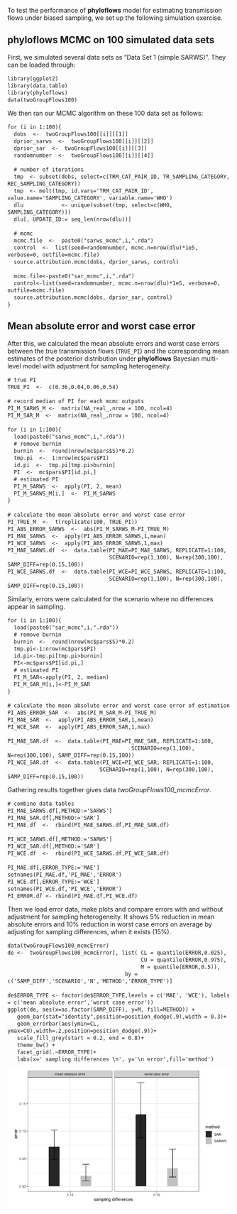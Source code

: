 To test the performance of **phyloflows** model for estimating
transmission flows under biased sampling, we set up the following
simulation exercise.

phyloflows MCMC on 100 simulated data sets
------------------------------------------

First, we simulated several data sets as “Data Set 1 (simple SARWS)”.
They can be loaded through:

    library(ggplot2)
    library(data.table)
    library(phyloflows)
    data(twoGroupFlows100)

We then ran our MCMC algorithm on these 100 data set as follows:

    for (i in 1:100){
      dobs  <-  twoGroupFlows100[[i]][[1]]
      dprior_sarws  <-  twoGroupFlows100[[i]][[2]]
      dprior_sar  <-  twoGroupFlows100[[i]][[3]]
      randomnumber  <-  twoGroupFlows100[[i]][[4]]
      
      # number of iterations
      tmp  <- subset(dobs, select=c(TRM_CAT_PAIR_ID, TR_SAMPLING_CATEGORY, REC_SAMPLING_CATEGORY))
      tmp  <- melt(tmp, id.vars='TRM_CAT_PAIR_ID', value.name='SAMPLING_CATEGORY', variable.name='WHO')
      dlu            <- unique(subset(tmp, select=c(WHO, SAMPLING_CATEGORY)))
      dlu[, UPDATE_ID:= seq_len(nrow(dlu))]
      
      # mcmc
      mcmc.file  <-  paste0("sarws_mcmc",i,".rda")
      control  <-  list(seed=randomnumber, mcmc.n=nrow(dlu)*1e5, verbose=0, outfile=mcmc.file)
      source.attribution.mcmc(dobs, dprior_sarws, control)
      
      mcmc.file<-paste0("sar_mcmc",i,".rda")
      control<-list(seed=randomnumber, mcmc.n=nrow(dlu)*1e5, verbose=0, outfile=mcmc.file)
      source.attribution.mcmc(dobs, dprior_sar, control)
    }

Mean absolute error and worst case error
----------------------------------------

After this, we calculated the mean absolute errors and worst case errors
between the true transmission flows (`TRUE_PI`) and the corresponding
mean estimates of the posterior distribution under **phyloflows**
Bayesian multi-level model with adjustment for sampling heterogeneity.

    # true PI
    TRUE_PI  <-  c(0.36,0.04,0.06,0.54)

    # record median of PI for each mcmc outputs
    PI_M_SARWS_M <-  matrix(NA_real_,nrow = 100, ncol=4)
    PI_M_SAR_M  <-  matrix(NA_real_,nrow = 100, ncol=4)

    for (i in 1:100){
      load(paste0("sarws_mcmc",i,".rda"))
      # remove burnin
      burnin  <-  round(nrow(mc$pars$S)*0.2)
      tmp.pi  <-  1:nrow(mc$pars$PI)
      id.pi  <-  tmp.pi[tmp.pi>burnin]
      PI  <-  mc$pars$PI[id.pi,]
      # estimated PI
      PI_M_SARWS  <-  apply(PI, 2, mean)
      PI_M_SARWS_M[i,]  <-  PI_M_SARWS
    }

    # calculate the mean absolute error and worst case error
    PI_TRUE_M  <-  t(replicate(100, TRUE_PI))
    PI_ABS_ERROR_SARWS  <-  abs(PI_M_SARWS_M-PI_TRUE_M)
    PI_MAE_SARWS  <-  apply(PI_ABS_ERROR_SARWS,1,mean)
    PI_WCE_SARWS  <-  apply(PI_ABS_ERROR_SARWS,1,max)
    PI_MAE_SARWS.df  <-  data.table(PI_MAE=PI_MAE_SARWS, REPLICATE=1:100,
                                    SCENARIO=rep(1,100), N=rep(300,100), SAMP_DIFF=rep(0.15,100))
    PI_WCE_SARWS.df  <-  data.table(PI_WCE=PI_WCE_SARWS, REPLICATE=1:100, 
                                    SCENARIO=rep(1,100), N=rep(300,100), SAMP_DIFF=rep(0.15,100))

Similarly, errors were calculated for the scenario where no differences
appear in sampling.

    for (i in 1:100){
      load(paste0("sar_mcmc",i,".rda"))
      # remove burnin
      burnin  <-  round(nrow(mc$pars$S)*0.2)
      tmp.pi<-1:nrow(mc$pars$PI)
      id.pi<-tmp.pi[tmp.pi>burnin]
      PI<-mc$pars$PI[id.pi,]
      # estimated PI
      PI_M_SAR<-apply(PI, 2, median)
      PI_M_SAR_M[i,]<-PI_M_SAR
    }

    # calculate the mean absolute error and worst case error of estimation
    PI_ABS_ERROR_SAR  <-  abs(PI_M_SAR_M-PI_TRUE_M)
    PI_MAE_SAR  <-  apply(PI_ABS_ERROR_SAR,1,mean)
    PI_WCE_SAR  <-  apply(PI_ABS_ERROR_SAR,1,max)

    PI_MAE_SAR.df  <-  data.table(PI_MAE=PI_MAE_SAR, REPLICATE=1:100, 
                                           SCENARIO=rep(1,100), N=rep(300,100), SAMP_DIFF=rep(0.15,100))
    PI_WCE_SAR.df  <-  data.table(PI_WCE=PI_WCE_SAR, REPLICATE=1:100,
                                 SCENARIO=rep(1,100), N=rep(300,100), SAMP_DIFF=rep(0.15,100))

Gathering results together gives data *twoGroupFlows100\_mcmcError*.

    # combine data tables
    PI_MAE_SARWS.df[,METHOD:='SARWS']
    PI_MAE_SAR.df[,METHOD:='SAR']
    PI_MAE.df  <-  rbind(PI_MAE_SARWS.df,PI_MAE_SAR.df)

    PI_WCE_SARWS.df[,METHOD:='SARWS']
    PI_WCE_SAR.df[,METHOD:='SAR']
    PI_WCE.df  <-  rbind(PI_WCE_SARWS.df,PI_WCE_SAR.df)

    PI_MAE.df[,ERROR_TYPE:='MAE']
    setnames(PI_MAE.df,'PI_MAE','ERROR')
    PI_WCE.df[,ERROR_TYPE:='WCE']
    setnames(PI_WCE.df,'PI_WCE','ERROR')
    PI_ERROR.df <- rbind(PI_MAE.df,PI_WCE.df)

Then we load error data, make plots and compare errors with and without
adjustment for sampling heterogeneity. It shows 5% reduction in mean
absolute errors and 10% reduction in worst case errors on average by
adjusting for sampling differences, when it exists (15%).

    data(twoGroupFlows100_mcmcError)
    de <-  twoGroupFlows100_mcmcError[, list( CL = quantile(ERROR,0.025),
                                              CU = quantile(ERROR,0.975),
                                              M = quantile(ERROR,0.5)), 
                                         by = c('SAMP_DIFF','SCENARIO','N','METHOD','ERROR_TYPE')]

    de$ERROR_TYPE <- factor(de$ERROR_TYPE,levels = c('MAE', 'WCE'), labels = c('mean absolute error','worst case error'))
    ggplot(de, aes(x=as.factor(SAMP_DIFF), y=M, fill=METHOD)) +
       geom_bar(stat="identity",position=position_dodge(.9),width = 0.3)+
       geom_errorbar(aes(ymin=CL, ymax=CU),width=.2,position=position_dodge(.9))+
       scale_fill_grey(start = 0.2, end = 0.8)+
       theme_bw() +
       facet_grid(.~ERROR_TYPE)+
       labs(x=' sampling differences \n', y='\n error',fill='method')

<img src="06_test_sampling_adjustments_files/figure-markdown_strict/unnamed-chunk-8-1.png" style="display: block; margin: auto;" />
